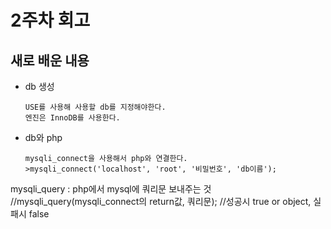 # 2주차 회고
## 새로 배운 내용
- db 생성
            
      USE를 사용해 사용할 db를 지정해야한다. 
      엔진은 InnoDB를 사용한다.
- db와 php

      mysqli_connect을 사용해서 php와 연결한다.
      >mysqli_connect('localhost', 'root', '비밀번호', 'db이름');
      
mysqli_query : php에서 mysql에 쿼리문 보내주는 것
//mysqli_query(mysqli_connect의 return값, 쿼리문);
//성공시 true or object, 실패시 false
      
